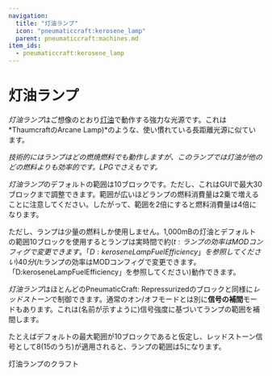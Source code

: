 ```yaml
---
navigation:
  title: "灯油ランプ"
  icon: "pneumaticcraft:kerosene_lamp"
  parent: pneumaticcraft:machines.md
item_ids:
  - pneumaticcraft:kerosene_lamp
---
```


# 灯油ランプ

*灯油ランプ*はご想像のとおり[灯油](../manufacturing/refinery.md)で動作する強力な光源です。これは*ThaumcraftのArcane Lamp)*のような、使い慣れている長距離光源に似ています。

*技術的にはランプはどの燃焼燃料でも動作しますが、このランプでは灯油が他のどの燃料よりも効率的です。LPGでさえもです。*

*灯油ランプ*のデフォルトの範囲は10ブロックです。ただし、これはGUIで最大30ブロックまで調整できます。範囲が広いほどランプの燃料消費量は2乗で増えることに注意してください。したがって、範囲を2倍にすると燃料消費量は4倍になります。

ただし、ランプは少量の燃料しか使用しません。1,000mBの灯油とデフォルトの範囲10ブロックを使用するとランプは実時間で約<Color hex="#880">$(t:ランプの効率はMODコンフィグで変更できます。「D:keroseneLampFuelEfficiency」を参照してください)40分$(/t:ランプの効率はMODコンフィグで変更できます。「D:keroseneLampFuelEfficiency」を参照してください)</Color>動作できます。

*灯油ランプ*はほとんどの<Color hex="#228">PneumaticCraft: Repressurized</Color>のブロックと同様に*レッドストーン*で制御できます。通常のオン/オフモードとは別に**信号の補間**モードもあります。これは(名前が示すように)信号強度に基づいてランプの範囲を補間します。

たとえばデフォルトの最大範囲が10ブロックであると仮定し、<Color hex="#f00">レッドストーン信号</Color>として8(15のうち)が適用されると、ランプの範囲は5になります。

灯油ランプのクラフト

<Recipe id="pneumaticcraft:kerosene_lamp" />

